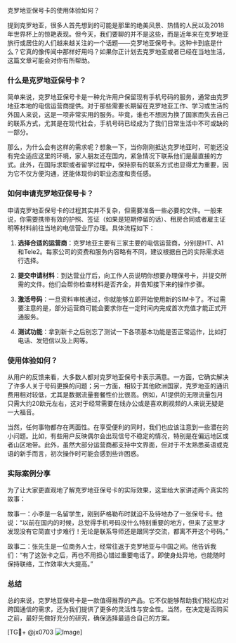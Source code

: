克罗地亚保号卡的使用体验如何？

提到克罗地亚，很多人首先想到的可能是那里的绝美风景、热情的人民以及2018年世界杯上的惊艳表现。但今天，我们要聊的并不是这些，而是近年来在克罗地亚旅行或居住的人们越来越关注的一个话题——克罗地亚保号卡。这种卡到底是什么？它真的像传闻中那样好用吗？如果你正计划去克罗地亚或者已经在当地生活，这篇文章可能会对你有所帮助。

### 什么是克罗地亚保号卡？

简单来说，克罗地亚保号卡是一种允许用户保留现有手机号码的服务，通常由克罗地亚本地的电信运营商提供。对于那些需要长期留在克罗地亚工作、学习或生活的外国人来说，这是一项非常实用的服务。毕竟，谁也不想因为换了国家而失去自己的联系方式，尤其是在现代社会，手机号码已经成为了我们日常生活中不可或缺的一部分。

那么，为什么会有这样的需求呢？想象一下，当你刚刚抵达克罗地亚时，可能还没有完全适应这里的环境，家人朋友还在国内，紧急情况下联系他们是最直接的方式。此外，在国际求职或者留学过程中，保持原有的联系方式也显得尤为重要，因为它不仅方便沟通，还能体现你的职业态度和责任感。

### 如何申请克罗地亚保号卡？

申请克罗地亚保号卡的过程其实并不复杂，但需要准备一些必要的文件。一般来说，你需要携带有效的护照、签证（如果是短期停留的话）、租房合同或者雇主证明等材料前往当地的电信营业厅办理。具体流程如下：

1. **选择合适的运营商**：克罗地亚主要有三家主要的电信运营商，分别是HT、A1和Tele2。每家公司的资费和服务内容略有不同，建议根据自己的实际需求进行选择。
   
2. **提交申请材料**：到达营业厅后，向工作人员说明你想要办理保号卡，并提交所需的文件。他们会帮你检查材料是否齐全，并告知接下来的操作步骤。

3. **激活号码**：一旦资料审核通过，你就能够立即开始使用新的SIM卡了。不过需要注意的是，部分运营商可能会要求你在一定时间内完成首次充值才能正式开通服务。

4. **测试功能**：拿到新卡之后别忘了测试一下各项基本功能是否正常运作，比如打电话、发短信以及上网等。

### 使用体验如何？

从用户的反馈来看，大多数人都对克罗地亚保号卡表示满意。一方面，它确实解决了许多人关于号码更换的问题；另一方面，相较于其他欧洲国家，克罗地亚的通讯费用相对较低，尤其是数据流量套餐性价比很高。例如，A1提供的无限流量包月只需大约20欧元左右，这对于经常需要在线办公或是喜欢刷视频的人来说无疑是一大福音。

当然，任何事物都存在两面性。在享受便利的同时，我们也应该注意到一些潜在的小问题。比如，有些用户反映偶尔会出现信号不稳定的情况，特别是在偏远地区或者山区地带。此外，虽然大部分运营商都支持中文界面，但对于不太熟悉英语或克语的新手而言，初次操作时可能会感到些许困惑。

### 实际案例分享

为了让大家更直观地了解克罗地亚保号卡的实际效果，这里给大家讲述两个真实的故事：

故事一：小李是一名留学生，刚到萨格勒布时就迫不及待地办了一张保号卡。他说：“以前在国内的时候，总觉得手机号码没什么特别重要的地方，但来了这里才发现没有它简直寸步难行！无论是联系导师还是跟同学交流，都离不开这个号码。”

故事二：张先生是一位商务人士，经常往返于克罗地亚与中国之间。他告诉我们：“有了这张卡之后，再也不用担心错过重要电话了。即使身处异地，也能随时保持联络，工作效率大大提高。”

### 总结

总的来说，克罗地亚保号卡是一款值得推荐的产品。它不仅能够帮助我们轻松应对跨国通信的需求，还为我们提供了更多的灵活性与安全性。当然，在决定是否购买之前，最好先做好充分的研究，确保选择最适合自己的方案。

[TG💪+ @jx0703 ![Image](https://github.com/user-attachments/assets/dbca1d08-cadb-493c-b0ec-ad6f7a83f270)]